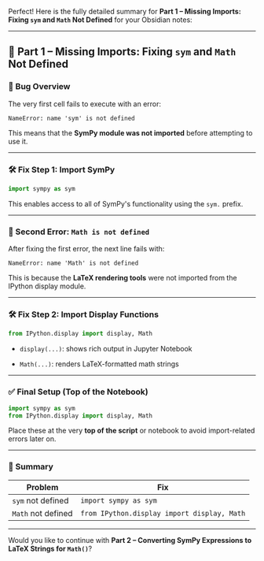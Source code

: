 Perfect! Here is the fully detailed summary for **Part 1 – Missing Imports: Fixing `sym` and `Math` Not Defined** for your Obsidian notes:

---

## 🧩 Part 1 – Missing Imports: Fixing `sym` and `Math` Not Defined

### 📌 Bug Overview

The very first cell fails to execute with an error:

```
NameError: name 'sym' is not defined
```

This means that the **SymPy module was not imported** before attempting to use it.

---

### 🛠 Fix Step 1: Import SymPy

```python
import sympy as sym
```

This enables access to all of SymPy's functionality using the `sym.` prefix.

---

### 📌 Second Error: `Math is not defined`

After fixing the first error, the next line fails with:

```
NameError: name 'Math' is not defined
```

This is because the **LaTeX rendering tools** were not imported from the IPython display module.

---

### 🛠 Fix Step 2: Import Display Functions

```python
from IPython.display import display, Math
```

- `display(...)`: shows rich output in Jupyter Notebook
    
- `Math(...)`: renders LaTeX-formatted math strings
    

---

### ✅ Final Setup (Top of the Notebook)

```python
import sympy as sym
from IPython.display import display, Math
```

Place these at the very **top of the script** or notebook to avoid import-related errors later on.

---

### 📌 Summary

|Problem|Fix|
|---|---|
|`sym` not defined|`import sympy as sym`|
|`Math` not defined|`from IPython.display import display, Math`|

---

Would you like to continue with **Part 2 – Converting SymPy Expressions to LaTeX Strings for `Math()`**?
